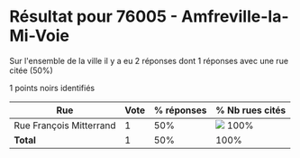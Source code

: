 # Résultat pour 76005 - Amfreville-la-Mi-Voie

Sur l'ensemble de la ville il y a eu 2 réponses dont 1 réponses avec une rue citée (50%)

1 points noirs identifiés

| Rue | Vote | % réponses | % Nb rues cités|
|-----|------|------------|----------------|
| Rue François Mitterrand | 1 | 50% | <img src="../../img/bar_100.gif" />&nbsp;100%|
| **Total** | 1 | 50% | 100%|
